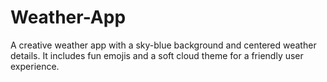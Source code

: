 # Weather-App
A creative weather app with a sky-blue background and centered weather details. It includes fun emojis and a soft cloud theme for a friendly user experience.

